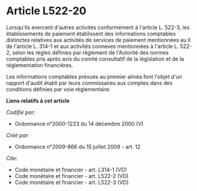 # Article L522-20

Lorsqu'ils exercent d'autres activités conformément à l'article L. 522-3, les établissements de paiement établissent des
informations comptables distinctes relatives aux activités de services de paiement mentionnées au II de l'article L. 314-1 et
aux activités connexes mentionnées à l'article L. 522-2, selon les règles définies par règlement de l'Autorité des normes
comptables pris après avis du comité consultatif de la législation et de la réglementation financières.

Les informations comptables prévues au premier alinéa font l'objet d'un rapport d'audit établi par leurs commissaires aux
comptes dans des conditions définies par voie réglementaire.

**Liens relatifs à cet article**

_Codifié par_:

  - Ordonnance n°2000-1223 du 14 décembre 2000 (V)

_Créé par_:

  - Ordonnance n°2009-866 du 15 juillet 2009 - art. 12

_Cite_:

  - Code monétaire et financier - art. L314-1 (VD)
  - Code monétaire et financier - art. L522-2 (VD)
  - Code monétaire et financier - art. L522-3 (VD)
